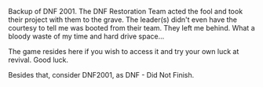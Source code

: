 Backup of DNF 2001. The DNF Restoration Team acted the fool and took their project with them to the grave. The leader(s) didn't even have the courtesy to tell me was booted from their team. They left me behind.
What a bloody waste of my time and hard drive space...

The game resides here if you wish to access it and try your own luck at revival. Good luck.

Besides that, consider DNF2001, as DNF - Did Not Finish.